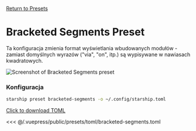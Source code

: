[Return to Presets](./README.md#bracketed-segments)

# Bracketed Segments Preset

Ta konfiguracja zmienia format wyświetlania wbudowanych modułów - zamiast domyślnych wyrazów ("via", "on", itp.) są wypisywane w nawiasach kwadratowych.

![Screenshot of Bracketed Segments preset](/presets/img/bracketed-segments.png)

### Konfiguracja

```sh
starship preset bracketed-segments -o ~/.config/starship.toml
```

[Click to download TOML](/presets/toml/bracketed-segments.toml)

<<< @/.vuepress/public/presets/toml/bracketed-segments.toml
